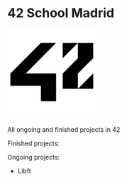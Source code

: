 # 42 School Madrid 
<img src="Resources/42_Logo.png" alt="42 Logo" width="200"/>

All ongoing and finished projects in 42

Finished projects:


Ongoing projects:

- Libft
